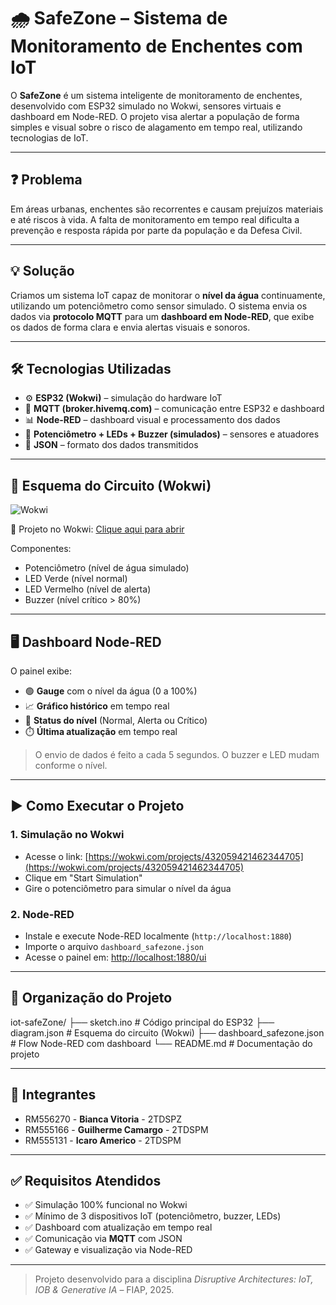 # 🌧️ SafeZone – Sistema de Monitoramento de Enchentes com IoT

O **SafeZone** é um sistema inteligente de monitoramento de enchentes, desenvolvido com ESP32 simulado no Wokwi, sensores virtuais e dashboard em Node-RED. O projeto visa alertar a população de forma simples e visual sobre o risco de alagamento em tempo real, utilizando tecnologias de IoT.

---

## ❓ Problema

Em áreas urbanas, enchentes são recorrentes e causam prejuízos materiais e até riscos à vida. A falta de monitoramento em tempo real dificulta a prevenção e resposta rápida por parte da população e da Defesa Civil.

---

## 💡 Solução

Criamos um sistema IoT capaz de monitorar o **nível da água** continuamente, utilizando um potenciômetro como sensor simulado. O sistema envia os dados via **protocolo MQTT** para um **dashboard em Node-RED**, que exibe os dados de forma clara e envia alertas visuais e sonoros.

---

## 🛠️ Tecnologias Utilizadas

- ⚙️ **ESP32 (Wokwi)** – simulação do hardware IoT
- 📶 **MQTT (broker.hivemq.com)** – comunicação entre ESP32 e dashboard
- 📊 **Node-RED** – dashboard visual e processamento dos dados
- 🧪 **Potenciômetro + LEDs + Buzzer (simulados)** – sensores e atuadores
- 🔌 **JSON** – formato dos dados transmitidos

---

## 📐 Esquema do Circuito (Wokwi)

![Wokwi](https://wokwi.com/assets/logo/logo-only-light.png)

🔗 Projeto no Wokwi: [Clique aqui para abrir](https://wokwi.com/projects/432059421462344705)

Componentes:
- Potenciômetro (nível de água simulado)
- LED Verde (nível normal)
- LED Vermelho (nível de alerta)
- Buzzer (nível crítico > 80%)

---

## 🖥️ Dashboard Node-RED

O painel exibe:

- 🟢 **Gauge** com o nível da água (0 a 100%)
- 📈 **Gráfico histórico** em tempo real
- 🔴 **Status do nível** (Normal, Alerta ou Crítico)
- ⏱️ **Última atualização** em tempo real

> O envio de dados é feito a cada 5 segundos. O buzzer e LED mudam conforme o nível.

---

## ▶️ Como Executar o Projeto

### 1. Simulação no Wokwi
- Acesse o link: [https://wokwi.com/projects/432059421462344705](https://wokwi.com/projects/432059421462344705)
- Clique em "Start Simulation"
- Gire o potenciômetro para simular o nível da água

### 2. Node-RED
- Instale e execute Node-RED localmente (`http://localhost:1880`)
- Importe o arquivo `dashboard_safezone.json`
- Acesse o painel em: [http://localhost:1880/ui](http://localhost:1880/ui)

---

## 📁 Organização do Projeto
iot-safeZone/
├── sketch.ino # Código principal do ESP32
├── diagram.json # Esquema do circuito (Wokwi)
├── dashboard_safezone.json # Flow Node-RED com dashboard
└── README.md # Documentação do projeto


---

## 👥 Integrantes

- RM556270 - **Bianca Vitoria** - 2TDSPZ  
- RM555166 - **Guilherme Camargo** - 2TDSPM  
- RM555131 - **Icaro Americo** - 2TDSPM

---

## ✅ Requisitos Atendidos

- ✅ Simulação 100% funcional no Wokwi
- ✅ Mínimo de 3 dispositivos IoT (potenciômetro, buzzer, LEDs)
- ✅ Dashboard com atualização em tempo real
- ✅ Comunicação via **MQTT** com JSON
- ✅ Gateway e visualização via Node-RED

---

> Projeto desenvolvido para a disciplina *Disruptive Architectures: IoT, IOB & Generative IA* – FIAP, 2025.

